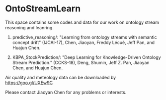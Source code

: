 # OntoStreamLearn
This space contains some codes and data for our work on ontology stream reasoning and leanring.

1. predictive_reasoning/: "Learning from ontology streams with semantic concept drift" (IJCAI-17), Chen, Jiaoyan, Freddy Lécué, Jeff Pan, and Huajun Chen. 


2. KBPA_StockPrediction/: "Deep Learning for Knowledge-Driven Ontology Stream Prediction." (CCKS-18), Deng, Shumin, Jeff Z. Pan, Jiaoyan Chen, and Huajun Chen.

Air quality and meteology data can be downloaded by https://goo.gl/UXEw9C

Please contact Jiaoyan Chen for any problems or interests.
